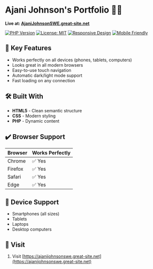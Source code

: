 # Ajani Johnson's Portfolio 👨‍💻  
**Live at: [AjaniJohnsonSWE.great-site.net](https://ajanijohnsonswe.great-site.net/)**  

[![PHP Version](https://img.shields.io/badge/PHP-8.2+-777BB4?logo=php)](https://php.net/)
[![License: MIT](https://img.shields.io/badge/License-MIT-green)](https://opensource.org/licenses/MIT)
[![Responsive Design](https://img.shields.io/badge/Responsive-Yes-brightgreen)]()
[![Mobile Friendly](https://img.shields.io/badge/Mobile-Yes-9cf)]()


## 🌟 Key Features
- Works perfectly on all devices (phones, tablets, computers)
- Looks great in all modern browsers
- Easy-to-use touch navigation
- Automatic dark/light mode support
- Fast loading on any connection

## 🛠️ Built With
- **HTML5** - Clean semantic structure
- **CSS** - Modern styling
- **PHP** - Dynamic content

## ✔️ Browser Support
| Browser       | Works Perfectly |
|--------------|----------------|
| Chrome       | ✅ Yes         |
| Firefox      | ✅ Yes         |
| Safari       | ✅ Yes         |
| Edge         | ✅ Yes         |

## 📱 Device Support
- Smartphones (all sizes)
- Tablets
- Laptops
- Desktop computers

## 🚀 Visit
1. Visit [https://ajanijohnsonswe.great-site.net](https://ajanijohnsonswe.great-site.net)
